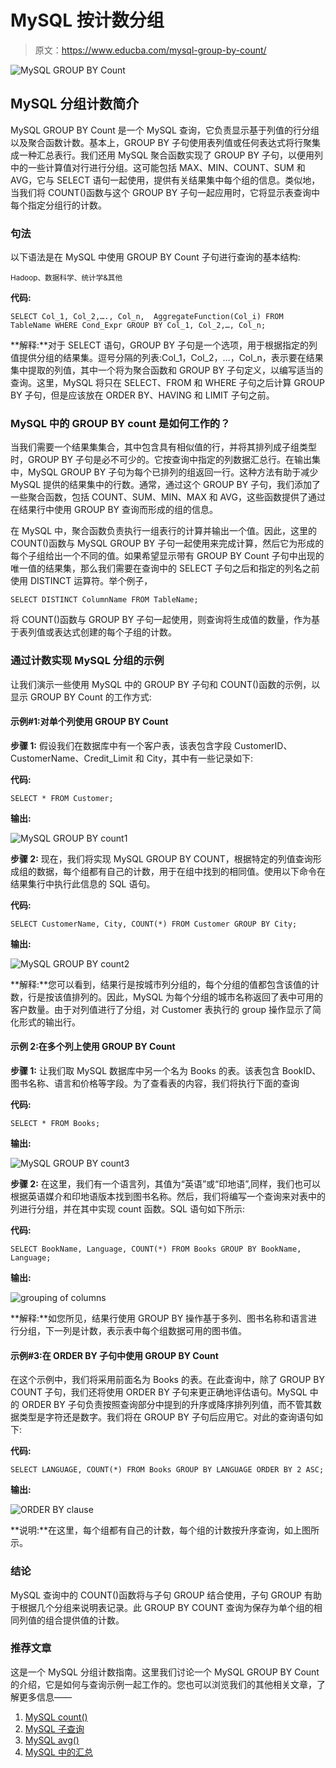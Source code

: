# MySQL 按计数分组

> 原文：<https://www.educba.com/mysql-group-by-count/>

![MySQL GROUP BY Count](img/2cefe0bec1ff9d30b6de9b01c28a2965.png)



## MySQL 分组计数简介

MySQL GROUP BY Count 是一个 MySQL 查询，它负责显示基于列值的行分组以及聚合函数计数。基本上，GROUP BY 子句使用表列值或任何表达式将行聚集成一种汇总表行。我们还用 MySQL 聚合函数实现了 GROUP BY 子句，以便用列中的一些计算值对行进行分组。这可能包括 MAX、MIN、COUNT、SUM 和 AVG，它与 SELECT 语句一起使用，提供有关结果集中每个组的信息。类似地，当我们将 COUNT()函数与这个 GROUP BY 子句一起应用时，它将显示表查询中每个指定分组行的计数。

### 句法

以下语法是在 MySQL 中使用 GROUP BY Count 子句进行查询的基本结构:

<small>Hadoop、数据科学、统计学&其他</small>

**代码:**

`SELECT Col_1, Col_2,…., Col_n,  AggregateFunction(Col_i) FROM TableName
WHERE Cond_Expr GROUP BY Col_1, Col_2,…, Col_n;`

**解释:**对于 SELECT 语句，GROUP BY 子句是一个选项，用于根据指定的列值提供分组的结果集。逗号分隔的列表:Col_1，Col_2，…，Col_n，表示要在结果集中提取的列值，其中一个将为聚合函数和 GROUP BY 子句定义，以编写适当的查询。这里，MySQL 将只在 SELECT、FROM 和 WHERE 子句之后计算 GROUP BY 子句，但是应该放在 ORDER BY、HAVING 和 LIMIT 子句之前。

### MySQL 中的 GROUP BY count 是如何工作的？

当我们需要一个结果集集合，其中包含具有相似值的行，并将其排列成子组类型时，GROUP BY 子句是必不可少的。它按查询中指定的列数据汇总行。在输出集中，MySQL GROUP BY 子句为每个已排列的组返回一行。这种方法有助于减少 MySQL 提供的结果集中的行数。通常，通过这个 GROUP BY 子句，我们添加了一些聚合函数，包括 COUNT、SUM、MIN、MAX 和 AVG，这些函数提供了通过在结果行中使用 GROUP BY 查询而形成的组的信息。

在 MySQL 中，聚合函数负责执行一组表行的计算并输出一个值。因此，这里的 COUNT()函数与 MySQL GROUP BY 子句一起使用来完成计算，然后它为形成的每个子组给出一个不同的值。如果希望显示带有 GROUP BY Count 子句中出现的唯一值的结果集，那么我们需要在查询中的 SELECT 子句之后和指定的列名之前使用 DISTINCT 运算符。举个例子，

`SELECT DISTINCT ColumnName FROM TableName;`

将 COUNT()函数与 GROUP BY 子句一起使用，则查询将生成值的数量，作为基于表列值或表达式创建的每个子组的计数。

### 通过计数实现 MySQL 分组的示例

让我们演示一些使用 MySQL 中的 GROUP BY 子句和 COUNT()函数的示例，以显示 GROUP BY Count 的工作方式:

#### 示例#1:对单个列使用 GROUP BY Count

**步骤 1:** 假设我们在数据库中有一个客户表，该表包含字段 CustomerID、CustomerName、Credit_Limit 和 City，其中有一些记录如下:

**代码:**

`SELECT * FROM Customer;`

**输出:**

![MySQL GROUP BY count1](img/95fc6d8ab2c05653cf7d068db21ce77c.png)



**步骤 2:** 现在，我们将实现 MySQL GROUP BY COUNT，根据特定的列值查询形成组的数据，每个组都有自己的计数，用于在组中找到的相同值。使用以下命令在结果集行中执行此信息的 SQL 语句。

**代码:**

`SELECT CustomerName, City, COUNT(*) FROM Customer GROUP BY City;`

**输出:**

![MySQL GROUP BY count2](img/6e78a651c7e82717b133e1a015debcf8.png)



**解释:**您可以看到，结果行是按城市列分组的，每个分组的值都包含该值的计数，行是按该值排列的。因此，MySQL 为每个分组的城市名称返回了表中可用的客户数量。由于对列值进行了分组，对 Customer 表执行的 group 操作显示了简化形式的输出行。

#### 示例 2:在多个列上使用 GROUP BY Count

**步骤 1:** 让我们取 MySQL 数据库中另一个名为 Books 的表。该表包含 BookID、图书名称、语言和价格等字段。为了查看表的内容，我们将执行下面的查询

**代码:**

`SELECT * FROM Books;`

**输出:**

![MySQL GROUP BY count3](img/57381d02c2dfefc62059f46cb4a91d14.png)



**步骤 2:** 在这里，我们有一个语言列，其值为“英语”或“印地语”,同样，我们也可以根据英语媒介和印地语版本找到图书名称。然后，我们将编写一个查询来对表中的列进行分组，并在其中实现 count 函数。SQL 语句如下所示:

**代码:**

`SELECT BookName, Language, COUNT(*) FROM Books GROUP BY BookName, Language;`

**输出:**

![grouping of columns](img/97648f965ca6113bdb0882a568cf4b40.png)



**解释:**如您所见，结果行使用 GROUP BY 操作基于多列、图书名称和语言进行分组，下一列是计数，表示表中每个组数据可用的图书值。

#### 示例#3:在 ORDER BY 子句中使用 GROUP BY Count

在这个示例中，我们将采用前面名为 Books 的表。在此查询中，除了 GROUP BY COUNT 子句，我们还将使用 ORDER BY 子句来更正确地评估语句。MySQL 中的 ORDER BY 子句负责按照查询部分中提到的升序或降序排列列值，而不管其数据类型是字符还是数字。我们将在 GROUP BY 子句后应用它。对此的查询语句如下:

**代码:**

`SELECT LANGUAGE, COUNT(*) FROM Books GROUP BY LANGUAGE ORDER BY 2 ASC;`

**输出:**

![ORDER BY clause](img/8a7ce3c31ae8894927da8a50b8899c97.png)



**说明:**在这里，每个组都有自己的计数，每个组的计数按升序查询，如上图所示。

### 结论

MySQL 查询中的 COUNT()函数将与子句 GROUP 结合使用，子句 GROUP 有助于根据几个分组来说明表记录。此 GROUP BY COUNT 查询为保存为单个组的相同列值的组合提供值的计数。

### 推荐文章

这是一个 MySQL 分组计数指南。这里我们讨论一个 MySQL GROUP BY Count 的介绍，它是如何与查询示例一起工作的。您也可以浏览我们的其他相关文章，了解更多信息——

1.  [MySQL count()](https://www.educba.com/mysql-count/)
2.  [MySQL 子查询](https://www.educba.com/mysql-subquery/)
3.  [MySQL avg()](https://www.educba.com/mysql-avg/)
4.  [MySQL 中的汇总](https://www.educba.com/rollup-in-mysql/)





